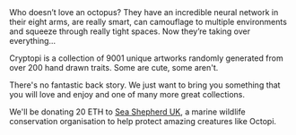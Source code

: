 <cryptopi-gif></cryptopi-gif>

<br>

Who doesn’t love an octopus? They have an incredible neural network in their eight arms, are really smart, can camouflage to multiple environments and squeeze through really tight spaces. Now they’re taking over everything…

Cryptopi is a collection of 9001 unique artworks randomly generated from over 200 hand drawn traits. Some are cute, some aren't.

There's no fantastic back story. We just want to bring you something that you will love and enjoy and one of many more great collections.

We'll be donating 20 ETH to [Sea Shepherd UK](https://www.seashepherd.org.uk), a marine wildlife conservation organisation to help protect amazing creatures like Octopi.